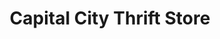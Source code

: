 ---
title: "Capital City Thrift Store"
url: /topeka/capital-city-thrift-store/
shop: convenience
---